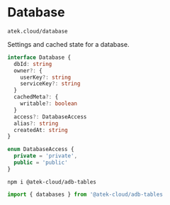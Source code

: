 # Database

`atek.cloud/database`

Settings and cached state for a database.

```typescript
interface Database {
  dbId: string
  owner?: {
    userKey?: string
    serviceKey?: string
  }
  cachedMeta?: {
    writable?: boolean
  }
  access?: DatabaseAccess
  alias?: string
  createdAt: string
}

enum DatabaseAccess {
  private = 'private',
  public = 'public'
}
```

```
npm i @atek-cloud/adb-tables
```

```typescript
import { databases } from '@atek-cloud/adb-tables
```
